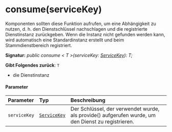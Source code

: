 # <a name="consumeservicekey"></a>consume(serviceKey)




Komponenten sollten diese Funktion aufrufen, um eine Abhängigkeit zu nutzen, d. h. den Dienstschlüssel nachschlagen und die registrierte Dienstinstanz zurückgeben. Wenn die Instanz nicht gefunden werden kann, wird automatisch eine Standardinstanz erstellt und beim Stammdienstbereich registriert.

**Signatur:** _public consume < T >(serviceKey: [ServiceKey](../sp-core-library/servicekey.md)<T>): T;_

**Gibt Folgendes zurück**: `T`



- die Dienstinstanz

#### <a name="parameters"></a>Parameter


| Parameter    | Typ    | Beschreibung |
|:-------------|:---------------|:------------|
| `serviceKey`    | [`ServiceKey`](../sp-core-library/servicekey.md)<T> | Der Schlüssel, der verwendet wurde, als provide() aufgerufen wurde, um den Dienst zu registrieren. |


